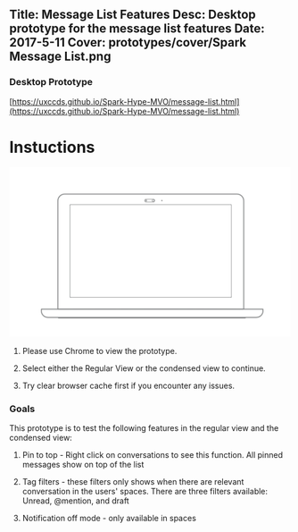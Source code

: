 Title: Message List Features
Desc: Desktop prototype for the message list features
Date: 2017-5-11
Cover: prototypes/cover/Spark Message List.png
---

### Desktop Prototype

[https://uxccds.github.io/Spark-Hype-MVO/message-list.html](https://uxccds.github.io/Spark-Hype-MVO/message-list.html)


# Instuctions 
![Desktop](../../../img_data/prototypes/Desktop-2x.png)

1) Please use Chrome to view the prototype.

2) Select either the Regular View or the condensed view to continue.

3) Try clear browser cache first if you encounter any issues.

### Goals	
This prototype is to test the following features in the regular view and the condensed view:

1) Pin to top - Right click on conversations to see this function. All pinned messages show on top of the list

2) Tag filters - these filters only shows when there are relevant conversation in the users' spaces. There are three filters available: Unread, @mention, and draft

3) Notification off mode - only available in spaces


